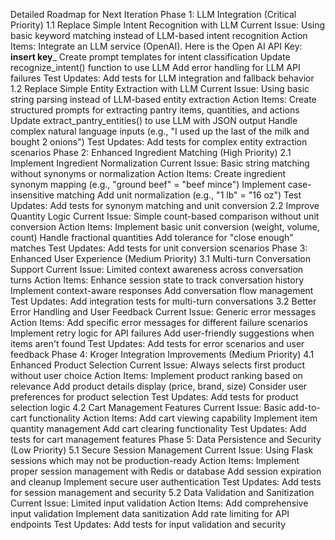 Detailed Roadmap for Next Iteration
Phase 1: LLM Integration (Critical Priority)
1.1 Replace Simple Intent Recognition with LLM
Current Issue: Using basic keyword matching instead of LLM-based intent recognition
Action Items:
Integrate an LLM service (OpenAI). Here is the Open AI API Key: __insert key___
Create prompt templates for intent classification
Update recognize_intent() function to use LLM
Add error handling for LLM API failures
Test Updates: Add tests for LLM integration and fallback behavior
1.2 Replace Simple Entity Extraction with LLM
Current Issue: Using basic string parsing instead of LLM-based entity extraction
Action Items:
Create structured prompts for extracting pantry items, quantities, and actions
Update extract_pantry_entities() to use LLM with JSON output
Handle complex natural language inputs (e.g., "I used up the last of the milk and bought 2 onions")
Test Updates: Add tests for complex entity extraction scenarios
Phase 2: Enhanced Ingredient Matching (High Priority)
2.1 Implement Ingredient Normalization
Current Issue: Basic string matching without synonyms or normalization
Action Items:
Create ingredient synonym mapping (e.g., "ground beef" = "beef mince")
Implement case-insensitive matching
Add unit normalization (e.g., "1 lb" = "16 oz")
Test Updates: Add tests for synonym matching and unit conversion
2.2 Improve Quantity Logic
Current Issue: Simple count-based comparison without unit conversion
Action Items:
Implement basic unit conversion (weight, volume, count)
Handle fractional quantities
Add tolerance for "close enough" matches
Test Updates: Add tests for unit conversion scenarios
Phase 3: Enhanced User Experience (Medium Priority)
3.1 Multi-turn Conversation Support
Current Issue: Limited context awareness across conversation turns
Action Items:
Enhance session state to track conversation history
Implement context-aware responses
Add conversation flow management
Test Updates: Add integration tests for multi-turn conversations
3.2 Better Error Handling and User Feedback
Current Issue: Generic error messages
Action Items:
Add specific error messages for different failure scenarios
Implement retry logic for API failures
Add user-friendly suggestions when items aren't found
Test Updates: Add tests for error scenarios and user feedback
Phase 4: Kroger Integration Improvements (Medium Priority)
4.1 Enhanced Product Selection
Current Issue: Always selects first product without user choice
Action Items:
Implement product ranking based on relevance
Add product details display (price, brand, size)
Consider user preferences for product selection
Test Updates: Add tests for product selection logic
4.2 Cart Management Features
Current Issue: Basic add-to-cart functionality
Action Items:
Add cart viewing capability
Implement item quantity management
Add cart clearing functionality
Test Updates: Add tests for cart management features
Phase 5: Data Persistence and Security (Low Priority)
5.1 Secure Session Management
Current Issue: Using Flask sessions which may not be production-ready
Action Items:
Implement proper session management with Redis or database
Add session expiration and cleanup
Implement secure user authentication
Test Updates: Add tests for session management and security
5.2 Data Validation and Sanitization
Current Issue: Limited input validation
Action Items:
Add comprehensive input validation
Implement data sanitization
Add rate limiting for API endpoints
Test Updates: Add tests for input validation and security
